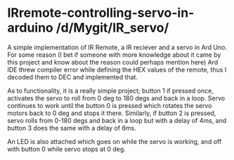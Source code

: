 # IRremote-controlling-servo-in-arduino /d/Mygit/IR_servo/

A simple implementation of IR Remote, a IR reciever and a servo in Ard Uno.
For some reason (I bet if someone with more knowledge about it came by this project and know about the reason could perhaps mention here) Ard IDE threw compiler error while defining the HEX values of the remote, thus I decoded them to DEC and implemented that.

As to functionality, it is a really simple project; button 1 if pressed once, activates the servo to roll from 0 deg to 180 degs and back in a loop. Servo continues to work until the button 0 is pressed which rotates the servo motors back to 0 deg and stops it there. Similarly, if button 2 is pressed, servo rolls from 0-180 degs and back in a loop but with a delay of 4ms, and button 3 does the same with a delay of 6ms.

An LED is also attached which goes on while the servo is working, and off with button 0 while servo stops at 0 deg. 
